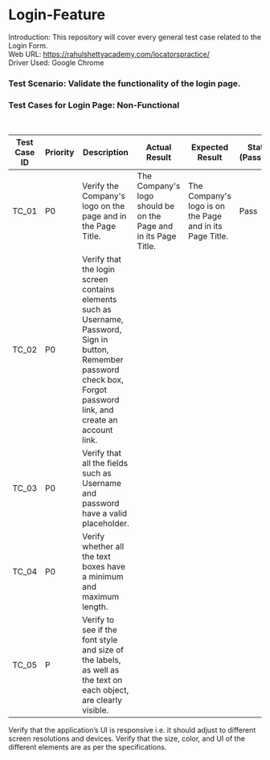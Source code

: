 # Login-Feature

Introduction: This repository will cover every general test case related to the Login Form.
<br> 
Web URL: https://rahulshettyacademy.com/locatorspractice/ <br>
Driver Used: Google Chrome

<h3> Test Scenario: Validate the functionality of the login page. </h3>

<h3> Test Cases for Login Page: Non-Functional </h3>
<br>

| Test Case ID | Priority | Description | Actual Result | Expected Result | Status (Pass/Fail) |
| --- | --- | --- | --- | --- | --- |
| TC_01 | P0 | Verify the Company's logo on the page and in the Page Title. | The Company's logo should be on the Page and in its Page Title. | The Company's logo is on the Page and in its Page Title. | Pass |
| TC_02 | P0 | Verify that the login screen contains elements such as Username, Password, Sign in button, Remember password check box, Forgot password link, and create an account link. |
| TC_03 | P0 | Verify that all the fields such as Username and password have a valid placeholder.
| TC_04 | P0 | Verify whether all the text boxes have a minimum and maximum length.
| TC_05 | P  | Verify to see if the font style and size of the labels, as well as the text on each object, are clearly visible.
Verify that the application’s UI is responsive i.e. it should adjust to different screen resolutions and devices.
Verify that the size, color, and UI of the different elements are as per the specifications.





